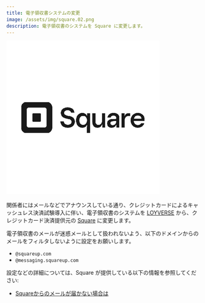 ```yaml
---
title: 電子領収書システムの変更
image: /assets/img/square.02.png
description: 電子領収書のシステムを Square に変更します。
---
```


![Square](/assets/img/square.02.png)

関係者にはメールなどでアナウンスしている通り、クレジットカードによるキャッシュレス決済試験導入に伴い、電子領収書のシステムを [LOYVERSE](https://loyverse.com/jp) から、クレジットカード決済提供元の [Square](https://squareup.com) に変更します。

電子領収書のメールが迷惑メールとして扱われないよう、以下のドメインからのメールをフィルタしないように設定をお願いします。

* `@squareup.com`
* `@messaging.squareup.com`

設定などの詳細については、Square が提供している以下の情報を参照してください:

* [Squareからのメールが届かない場合は](https://squareup.com/help/jp/ja/article/5951)
